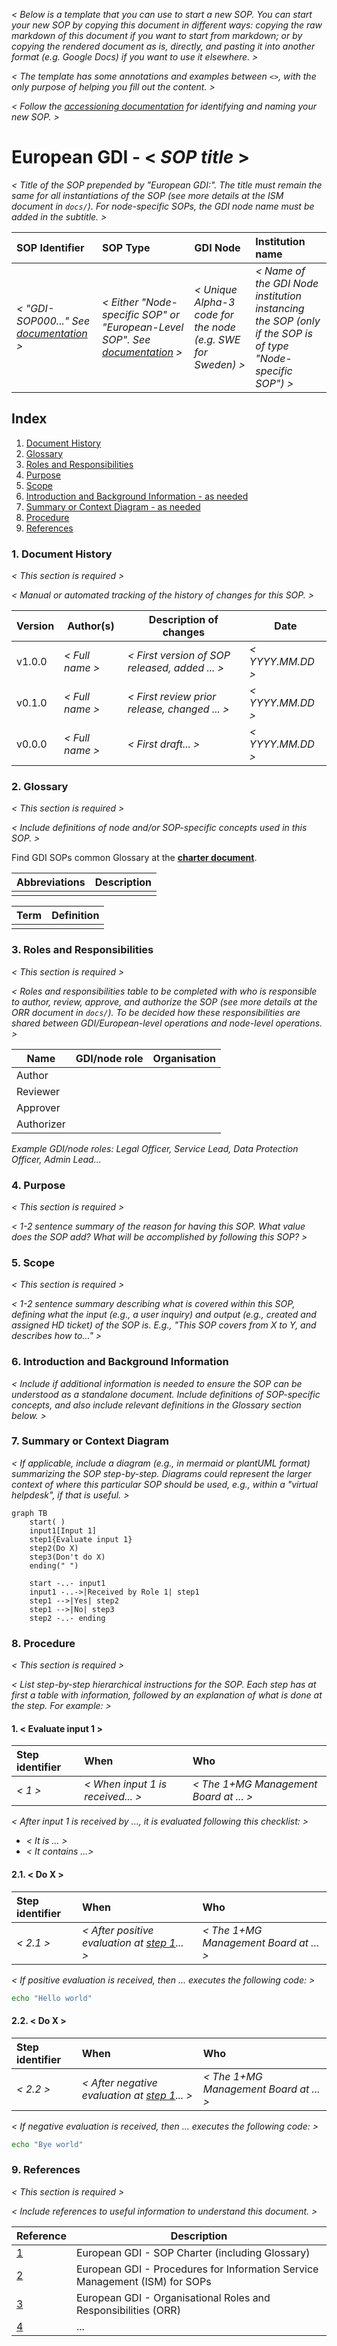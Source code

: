 _< Below is a template that you can use to start a new SOP. You can start your new SOP by copying this document in different ways: copying the raw markdown of this document if you want to start from markdown; or by copying the rendered document as is, directly, and pasting it into another format (e.g. Google Docs) if you want to use it elsewhere. >_

_< The template has some annotations and examples between ``<>``, with the only purpose of helping you fill out the content. >_

_< Follow the [accessioning documentation](https://github.com/GenomicDataInfrastructure/standard-operating-procedures/blob/main/docs/sop-accessioning.md) for identifying and naming your new SOP. >_

# European GDI - < _SOP title_ >

_< Title of the SOP prepended by "European GDI:". The title must remain the same for all instantiations of the SOP (see more details at the ISM document in ``docs/``). For node-specific SOPs, the GDI node name must be added in the subtitle. >_

| SOP Identifier | SOP Type | GDI Node             | Institution name |
|:--|:--|:--|:--|
| _< "GDI-SOP000..." See [documentation](https://github.com/GenomicDataInfrastructure/standard-operating-procedures/blob/main/docs/sop-accessioning.md#identifier-format) >_ | _< Either "Node-specific SOP" or "European-Level SOP". See [documentation](https://github.com/GenomicDataInfrastructure/standard-operating-procedures/blob/main/docs/sop-accessioning.md#sop-life-cycle) >_ | _< Unique Alpha-3 code for the node (e.g. SWE for Sweden) >_ | _< Name of the GDI Node institution instancing the SOP (only if the SOP is of type "Node-specific SOP") >_ |

## Index

1. [Document History](#1-document-history)
2. [Glossary](#2-glossary)
3. [Roles and Responsibilities](#3-roles-and-responsibilities)
4. [Purpose](#4-purpose)
5. [Scope](#5-scope)
6. [Introduction and Background Information - as needed](#6-introduction-and-background-information)
7. [Summary or Context Diagram - as needed](#7-summary-or-context-diagram)
8. [Procedure](#8-procedure)
9. [References](#9-references)

### 1. Document History
_< This section is required >_

_< Manual or automated tracking of the history of changes for this SOP. >_

| Version | Author(s) | Description of changes       | Date       |
|---------|-----------|------------------------------|------------|
| v1.0.0      | _< Full name >_           | _< First version of SOP released, added ... >_ | _< YYYY.MM.DD >_ |
| v0.1.0      | _< Full name >_           | _< First review prior release, changed ... >_ | _< YYYY.MM.DD >_ |
| v0.0.0      | _< Full name >_           | _< First draft... >_ | _< YYYY.MM.DD >_ |


### 2. Glossary
_< This section is required >_

_< Include definitions of node and/or SOP-specific concepts used in this SOP. >_

Find GDI SOPs common Glossary at the [**charter document**]().

| Abbreviations | Description     |
|---------------|-----------------|
|               |                 |

| Term          | Definition      |
|---------------|-----------------|
|               |                 |

### 3. Roles and Responsibilities
_< This section is required >_

_< Roles and responsibilities table to be completed with who is responsible to author, review, approve, and authorize the SOP (see more details at the ORR document in ``docs/``). To be decided how these responsibilities are shared between GDI/European-level operations and node-level operations. >_

| Name     | GDI/node role | Organisation |
|----------|-----------------|--------------|
| Author   |                 |              |
| Reviewer |                 |              |
| Approver |                 |              |
| Authorizer|                |              |

*Example GDI/node roles: Legal Officer, Service Lead, Data Protection Officer, Admin Lead...*

### 4. Purpose
_< This section is required >_

_< 1-2 sentence summary of the reason for having this SOP. What value does the SOP add? What will be accomplished by following this SOP? >_

### 5. Scope
_< This section is required >_

_< 1-2 sentence summary describing what is covered within this SOP, defining what the input (e.g., a user inquiry) and output (e.g., created and assigned HD ticket) of the SOP is. E.g., "This SOP covers from X to Y, and describes how to..." >_

### 6. Introduction and Background Information

_< Include if additional information is needed to ensure the SOP can be understood as a standalone document. Include definitions of SOP-specific concepts, and also include relevant definitions in the Glossary section below. >_

### 7. Summary or Context Diagram

_< If applicable, include a diagram (e.g., in mermaid or plantUML format) summarizing the SOP step-by-step. Diagrams could represent the larger context of where this particular SOP should be used, e.g., within a "virtual helpdesk", if that is useful. >_
```mermaid
graph TB
    start( )
    input1[Input 1]
    step1{Evaluate input 1}
    step2(Do X)
    step3(Don't do X)
    ending(" ")

    start -..- input1
    input1 -..->|Received by Role 1| step1
    step1 -->|Yes| step2
    step1 -->|No| step3
    step2 -..- ending
```

### 8. Procedure
_< This section is required >_

_< List step-by-step hierarchical instructions for the SOP. Each step has at first a table with information, followed by an explanation of what is done at the step. For example: >_
#### 1. < Evaluate input 1 >
| Step identifier            | When             | Who |
|:------------------|:----|:----|
| _< 1 >_                     | _< When input 1 is received... >_ | _< The 1+MG Management Board at ... >_ |

_< After input 1 is received by ..., it is evaluated following this checklist: >_
- _< It is ... >_
- _< It contains ...>_
#### 2.1. < Do X >
| Step identifier            | When             | Who |
|:------------------|:----|:----|
| _< 2.1 >_                     | _< After positive evaluation at [step 1](#1--evaluate-input-1-)... >_ | _< The 1+MG Management Board at ... >_ |

_< If positive evaluation is received, then ... executes the following code: >_
```bash
echo "Hello world"
```
#### 2.2. < Do X >
| Step identifier            | When             | Who |
|:------------------|:----|:----|
| _< 2.2 >_                     | _< After negative evaluation at [step 1](#1--evaluate-input-1-)... >_ | _< The 1+MG Management Board at ... >_ |
_< If negative evaluation is received, then ... executes the following code: >_
```bash
echo "Bye world"
```

### 9. References
_< This section is required >_

_< Include references to useful information to understand this document. >_

| Reference | Description                                          |
|-----------|------------------------------------------------------|
| [1](#)    | European GDI - SOP Charter (including Glossary)      |
| [2](#)    | European GDI - Procedures for Information Service Management (ISM) for SOPs |
| [3](#)    | European GDI - Organisational Roles and Responsibilities (ORR) |
| [4](#)    | ... |
